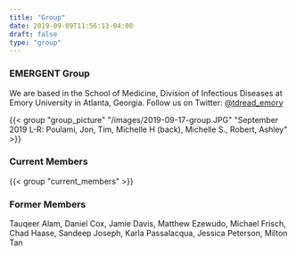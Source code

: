 ```yaml
---
title: "Group"
date: 2019-09-09T11:56:13-04:00
draft: false
type: "group"
---
```

### EMERGENT Group
We are based in the School of Medicine, Division of Infectious Diseases at  Emory University in Atlanta, Georgia.
Follow us on Twitter: <a href="https://twitter.com/tdread_emory" target="_blank">@tdread_emory</a>

{{< group "group_picture" "/images/2019-09-17-group.JPG" "September 2019 L-R: Poulami, Jon, Tim, Michelle H (back), Michelle S., Robert, Ashley" >}}

### Current Members

{{< group "current_members" >}}

### Former Members
Tauqeer Alam, Daniel Cox, Jamie Davis, Matthew Ezewudo, Michael Frisch, Chad Haase, Sandeep Joseph, Karla Passalacqua, Jessica Peterson, Milton Tan

